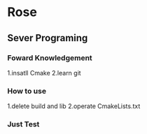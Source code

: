 # Rose

## Sever Programing

### Foward Knowledgement
1.insatll Cmake
2.learn git

### How to use
1.delete build and lib
2.operate CmakeLists.txt

### Just Test
